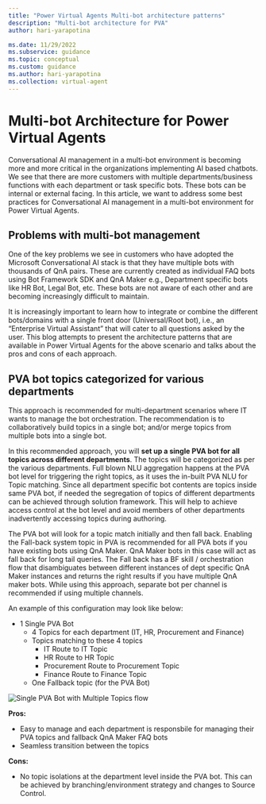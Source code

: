 ```yaml
---
title: "Power Virtual Agents Multi-bot architecture patterns"
description: "Multi-bot architecture for PVA"
author: hari-yarapotina

ms.date: 11/29/2022
ms.subservice: guidance
ms.topic: conceptual
ms.custom: guidance
ms.author: hari-yarapotina
ms.collection: virtual-agent
---
```


# Multi-bot Architecture for Power Virtual Agents

Conversational AI management in a multi-bot environment is becoming more and more critical in the organizations implementing AI based chatbots. We see that there are more customers with multiple departments/business functions with each department or task specific bots. These bots can be internal or external facing.  In this article, we want to address some best practices for Conversational AI management in a multi-bot environment for Power Virtual Agents. 

## Problems with multi-bot management

One of the key problems we see in customers who have adopted the Microsoft Conversational AI stack is that they have multiple bots with thousands of QnA pairs. These are currently created as individual FAQ bots using Bot Framework SDK and QnA Maker e.g., Department specific bots like HR Bot, Legal Bot, etc.​ These bots are not aware of each other and are becoming increasingly difficult to maintain.​ 

It is increasingly important to learn how to integrate or combine the different bots/domains with a single front door (Universal/Root bot), i.e., an “Enterprise Virtual Assistant” that will cater to all questions asked by the user. This blog attempts to present the architecture patterns that are available in Power Virtual Agents for the above scenario and talks about the pros and cons of each approach.   

## PVA bot topics categorized for various departments

This approach is recommended for multi-department scenarios where IT wants to manage the bot orchestration.  The recommendation is to collaboratively build topics in a single bot; and/or merge topics from multiple bots into a single bot.  

In this recommended approach, you will **set up a single PVA bot for all topics across different departments**. The topics will be categorized as per the various departments. Full blown NLU aggregation happens at the PVA bot level for triggering the right topics, as it uses the in-built PVA NLU for Topic matching. Since all department specific bot contents are topics inside same PVA bot, if needed the segregation of topics of different departments can be achieved through solution framework. This will help to achieve access control at the bot level and avoid members of other departments inadvertently accessing topics during authoring. 

The PVA bot will look for a topic match initially and then fall back. Enabling the Fall-back system topic in PVA is recommended for all PVA bots if you have existing bots using QnA Maker. QnA Maker bots in this case will act as fall back for long tail queries. The Fall back has a BF skill / orchestration flow that disambiguates between different instances of dept specific QnA Maker instances and returns the right results if you have multiple QnA maker bots. While using this approach, separate bot per channel is recommended if using multiple channels. 

An example of this configuration may look like below: 

* 1 Single PVA Bot  
    * 4 Topics for each department (IT, HR, Procurement and Finance)  
    * Topics matching to these 4 topics  
        * IT Route to IT Topic  
        * HR Route to HR Topic
        * Procurement Route to Procurement Topic
        * Finance Route to Finance Topic  
    * One Fallback topic (for the PVA Bot)   
    

![Single PVA Bot with Multiple Topics flow](https://github.com/MicrosoftDocs/power-platform-pr/blob/0080c1e0367f1a1544cb1fd3144ae896d02df7e1/power-virtual-agents/guidance/media/introduction/overview-no-code.png "single-pvabot-with-multiple-topics.png")

**Pros:**  
   * Easy to manage and each department is responsbile for managing their PVA topics and fallback QnA Maker FAQ bots  
   * Seamless transition between the topics

 **Cons:**  
   * No topic isolations at the department level inside the PVA bot. This can be achieved by branching/environment strategy and changes to Source Control. 

<!-- TODO -->
